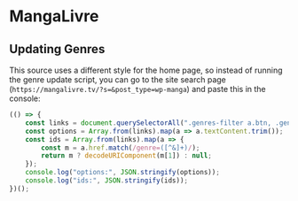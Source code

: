 # MangaLivre

## Updating Genres

This source uses a different style for the home page, so instead of running the genre update script, you can go to the site search page (`https://mangalivre.tv/?s=&post_type=wp-manga`) and paste this in the console:

```js
(() => {
	const links = document.querySelectorAll(".genres-filter a.btn, .genres-filter a.dropdown-item");
	const options = Array.from(links).map(a => a.textContent.trim());
	const ids = Array.from(links).map(a => {
		const m = a.href.match(/genre=([^&]+)/);
		return m ? decodeURIComponent(m[1]) : null;
	});
	console.log("options:", JSON.stringify(options));
	console.log("ids:", JSON.stringify(ids));
})();
```
